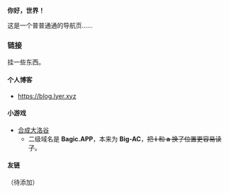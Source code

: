 **你好，世界！**

这是一个普普通通的导航页……

### 链接

挂一些东西。

#### 个人博客

- <https://blog.lyer.xyz>

#### 小游戏

- [合成大洛谷](https://bagic.app.lyer.xyz)
  - 二级域名是 **Bagic.APP**，本来为 **Big-AC**，~~把 **i** 和 **a** 换了位置更容易读了~~。

#### 友链

（待添加）

